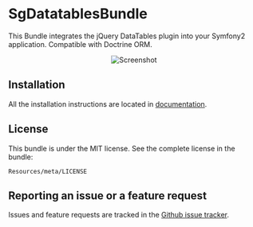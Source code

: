 # SgDatatablesBundle

This Bundle integrates the jQuery DataTables plugin into your Symfony2 application. Compatible with Doctrine ORM.

<div style="text-align:center"><img alt="Screenshot" src="https://github.com/stwe/DatatablesBundle/raw/master/Resources/doc/sc1.JPG"></div>

## Installation

All the installation instructions are located in [documentation](https://github.com/stwe/DatatablesBundle/blob/master/Resources/doc/index.md).

## License

This bundle is under the MIT license. See the complete license in the bundle:

    Resources/meta/LICENSE

## Reporting an issue or a feature request

Issues and feature requests are tracked in the [Github issue tracker](https://github.com/stwe/DatatablesBundle/issues).